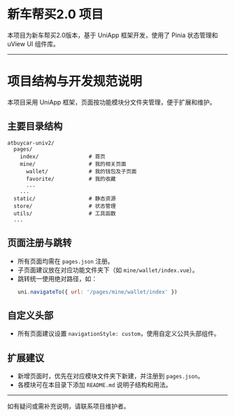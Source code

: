 # 新车帮买2.0 项目

本项目为新车帮买2.0版本，基于 UniApp 框架开发，使用了 Pinia 状态管理和 uView UI 组件库。

---

# 项目结构与开发规范说明

本项目采用 UniApp 框架，页面按功能模块分文件夹管理，便于扩展和维护。

## 主要目录结构

```
atbuycar-univ2/
  pages/
    index/                # 首页
    mine/                 # 我的相关页面
      wallet/             # 我的钱包及子页面
      favorite/           # 我的收藏
      ...
    ...
  static/                 # 静态资源
  store/                  # 状态管理
  utils/                  # 工具函数
  ...
```

## 页面注册与跳转
- 所有页面均需在 `pages.json` 注册。
- 子页面建议放在对应功能文件夹下（如 `mine/wallet/index.vue`）。
- 跳转统一使用绝对路径，如：
  ```js
  uni.navigateTo({ url: '/pages/mine/wallet/index' })
  ```

## 自定义头部
- 所有页面建议设置 `navigationStyle: custom`，使用自定义公共头部组件。

## 扩展建议
- 新增页面时，优先在对应模块文件夹下新建，并注册到 `pages.json`。
- 各模块可在本目录下添加 `README.md` 说明子结构和用法。

---
如有疑问或需补充说明，请联系项目维护者。
